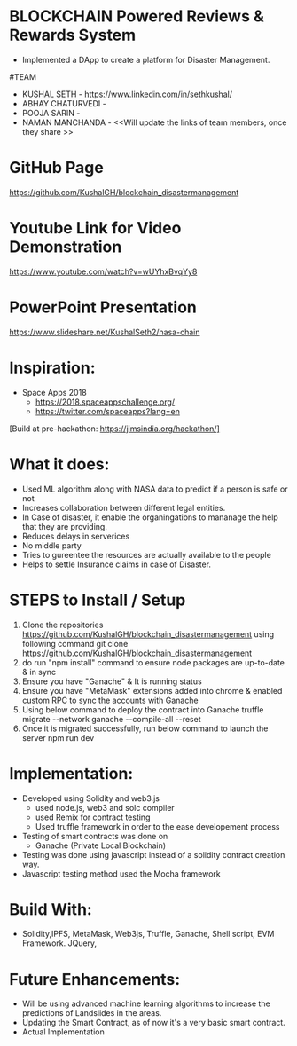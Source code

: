 # BLOCKCHAIN Powered Reviews & Rewards System
* Implemented a DApp to create a platform for Disaster Management.

#TEAM
* KUSHAL SETH             - https://www.linkedin.com/in/sethkushal/
* ABHAY CHATURVEDI        - 
* POOJA SARIN             -
* NAMAN MANCHANDA         - 
<<Will update the links of team members, once they share >>

# GitHub Page
  https://github.com/KushalGH/blockchain_disastermanagement
 
# Youtube Link for Video Demonstration
  https://www.youtube.com/watch?v=wUYhxBvqYy8

# PowerPoint Presentation
  https://www.slideshare.net/KushalSeth2/nasa-chain

# Inspiration:
* Space Apps 2018
    - https://2018.spaceappschallenge.org/
    - https://twitter.com/spaceapps?lang=en

[Build at pre-hackathon: https://jimsindia.org/hackathon/]

# What it does:
* Used ML algorithm along with NASA data to predict if a person is safe or not 
* Increases collaboration between different legal entities.
* In Case of disaster, it enable the organingations to mananage the help that they are providing.
* Reduces delays in serverices
* No middle party
* Tries to gureentee the resources are actually available to the people
* Helps to settle Insurance claims in case of Disaster.

# STEPS to Install / Setup
1) Clone the repositories https://github.com/KushalGH/blockchain_disastermanagement using following command
git clone https://github.com/KushalGH/blockchain_disastermanagement
2) do run "npm install" command to ensure node packages are up-to-date & in sync
3) Ensure you have "Ganache" & It is running status
4) Ensure you have "MetaMask" extensions added into chrome & enabled custom RPC to sync the accounts with Ganache
5) Using below command to deploy the contract into Ganache
   truffle migrate --network ganache --compile-all --reset
6) Once it is migrated successfully, run below command to launch the server
   npm run dev


# Implementation:
* Developed using Solidity and web3.js
  * used node.js, web3 and solc compiler
  * used Remix for contract testing
  * Used truffle framework in order to the ease developement process
* Testing of smart contracts was done on 
  * Ganache (Private Local Blockchain)
* Testing was done using javascript instead of a solidity contract creation way.
* Javascript testing method used the Mocha framework
  
# Build With:
* Solidity,IPFS, MetaMask, Web3js, Truffle, Ganache, Shell script, EVM Framework. JQuery, 

# Future Enhancements:
* Will be using advanced machine learning algorithms to increase the predictions of Landslides in the areas.
* Updating the Smart Contract, as of now it's a very basic smart contract.
* Actual Implementation




